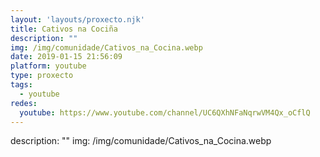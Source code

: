 ```yaml
---
layout: 'layouts/proxecto.njk'
title: Cativos na Cociña
description: ""
img: /img/comunidade/Cativos_na_Cocina.webp
date: 2019-01-15 21:56:09
platform: youtube
type: proxecto
tags:
  - youtube
redes:
  youtube: https://www.youtube.com/channel/UC6QXhNFaNqrwVM4Qx_oCflQ
---
```

description: ""
img: /img/comunidade/Cativos_na_Cocina.webp
